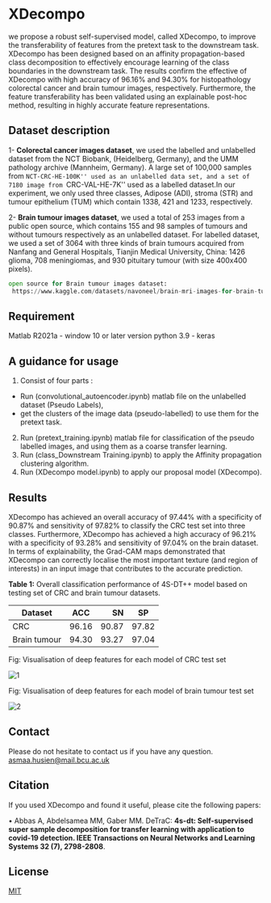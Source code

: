 # XDecompo



 we propose a robust self-supervised model, called XDecompo, to improve the transferability of features from the pretext task to the downstream  task. XDecompo has been designed based on an affinity propagation-based class decomposition to effectively encourage learning of the class boundaries in the downstream task.
 The results confirm the effective of XDecompo with high accuracy of 96.16% and 94.30% for histopathology colorectal cancer and brain tumour images, respectively. Furthermore, the feature transferability has been validated using an explainable post-hoc method, resulting in highly accurate feature representations.

## **Dataset description**

1-  **Colorectal cancer images dataset**, we used the labelled and unlabelled dataset from the NCT Biobank, (Heidelberg, Germany), and the UMM pathology archive (Mannheim, Germany). A large set of 100,000 samples from ``NCT-CRC-HE-100K'' used as an unlabelled data set, and a set of 7180 image from ``CRC-VAL-HE-7K'' used as a labelled dataset.In our experiment, we only used three classes, Adipose (ADI), stroma (STR) and tumour epithelium (TUM) which contain 1338, 421 and 1233, respectively.

2- **Brain tumour images dataset**, we used a total of 253 images from a public open source, which contains 155 and 98 samples of tumours and without tumours respectively as an unlabelled dataset. For labelled dataset, we used a set of 3064 with three kinds of brain tumours acquired from Nanfang and General Hospitals, Tianjin Medical University, China: 1426 glioma, 708 meningiomas, and 930 pituitary tumour (with size 400x400 pixels). 
 
 

```python
open source for Brain tumour images dataset:
 https://www.kaggle.com/datasets/navoneel/brain-mri-images-for-brain-tumor-detection
```
## **Requirement**

Matlab R2021a - window 10 or later version
python 3.9 - keras

## A guidance for usage

1. Consist of four parts :
 - Run (convolutional_autoencoder.ipynb) matlab file on the unlabelled dataset (Pseudo Labels),
 - get the clusters of the image data (pseudo-labelled) to use them for the pretext task.
2. Run (pretext_training.ipynb) matlab file for classification of the pseudo labelled images, and using them as a coarse transfer learning.
3. Run (class_Downstream Training.ipynb) to apply the Affinity propagation clustering algorithm.
4. Run (XDecompo model.ipynb) to apply our proposal model (XDecompo).

## **Results**

XDecompo has achieved an overall accuracy of 97.44% with a specificity of 90.87% and sensitivity of 97.82% to classify the CRC test set into three classes. Furthermore, XDecompo has achieved a high accuracy of 96.21% with a specificity of 93.28% and sensitivity of 97.04% on the brain dataset. In terms of explainability, the Grad-CAM maps demonstrated that XDecompo can correctly localise the most important texture (and region of interests) in an input image that contributes to the accurate prediction.


**Table 1:** Overall classification performance of 4S-DT++ model based on testing set of CRC and brain tumour datasets.

| Dataset       | ACC           | SN    |  SP   |
| ------------- |:-------------:| -----:|-------|
| CRC           | 96.16         | 90.87 | 97.82 |
|Brain tumour   | 94.30         | 93.27 | 97.04 |


Fig: Visualisation of deep features for each model of CRC test set

![1]( https://github.com/AsmaaAbbasHassan/XDecompo/blob/main/images/CRC.png)

Fig: Visualisation of deep features for each model of brain tumour test set

![2]( https://github.com/AsmaaAbbasHassan/XDecompo/blob/main/images/brain%20tumour_dataset.png)



## Contact
Please do not hesitate to contact us if you have any question. asmaa.husien@mail.bcu.ac.uk

## Citation

 If you used XDecompo and found it useful, please cite the following papers:
 
 •	Abbas A, Abdelsamea MM, Gaber MM. DeTraC: **4s-dt: Self-supervised super sample decomposition for transfer learning with application to covid-19 detection. IEEE Transactions on Neural Networks and Learning Systems 32 (7), 2798-2808**. 

 
## License
[MIT](https://github.com/AsmaaAbbasHassan/XDecompo/blob/master/LICENSE)


